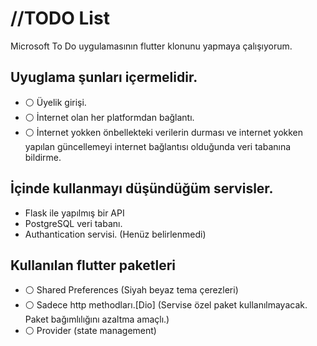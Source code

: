 # //TODO List

Microsoft To Do uygulamasının flutter klonunu yapmaya çalışıyorum.


## Uyuglama şunları içermelidir.

- :white_circle: Üyelik girişi.
- :white_circle: İnternet olan her platformdan bağlantı.
- :white_circle: İnternet yokken önbellekteki verilerin durması ve internet yokken yapılan güncellemeyi internet bağlantısı olduğunda veri tabanına bildirme.


## İçinde kullanmayı düşündüğüm servisler.

- Flask ile yapılmış bir API 
- PostgreSQL veri tabanı.
- Authantication servisi. (Henüz belirlenmedi)

## Kullanılan flutter paketleri

- :white_circle: Shared Preferences (Siyah beyaz tema çerezleri)
- :white_circle: Sadece http methodları.[Dio] (Servise özel paket kullanılmayacak. Paket bağımlılığını azaltma amaçlı.)
- :white_circle: Provider (state management)
